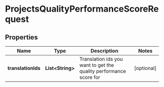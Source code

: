 

# ProjectsQualityPerformanceScoreRequest

## Properties

Name | Type | Description | Notes
------------ | ------------- | ------------- | -------------
**translationIds** | **List&lt;String&gt;** | Translation ids you want to get the quality performance score for |  [optional]



